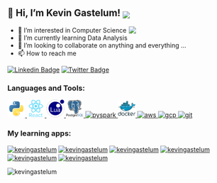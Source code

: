 <h2> 👋 Hi, I’m Kevin Gastelum! <img src="https://media.giphy.com/media/lRLzrbhmh5pFf4jOga/giphy.gif" height="40" style="vertical-align: text-bottom;"></h2> 
<img align='right' src="https://media.giphy.com/media/Yo83NpwkA17J1Jkkdk/giphy.gif" width="230">

- 👀 I’m interested in Computer Science
- 🌱 I’m currently learning Data Analysis
- 💞️ I’m looking to collaborate on anything and everything ...
- 📫 How to reach me 

<!-- Twitter and LinkedIn badges -->
[![Linkedin Badge](https://img.shields.io/badge/-Kevin_Gastelum-blue?style=flat-square&logo=Linkedin&logoColor=white&link=https://www.linkedin.com/in/kevin-gastelum/)](https://www.linkedin.com/in/kevin-gastelum/)
[![Twitter Badge](https://img.shields.io/badge/-@KevinGastelum77-1ca0f1?style=flat-square&labelColor=1ca0f1&logo=twitter&logoColor=white&link=https://twitter.com/intent/follow?screen_name=KevinGastelum77)](https://twitter.com/intent/follow?screen_name=KevinGastelum77) 

<!-- Shows my stats -->
<!-- <p>&nbsp;<img align="left" src="https://github-readme-stats.vercel.app/api?username=kevingastelum&show_icons=true&locale=en" alt="kevingastelum" /></p> -->


<!-- My languages and Tools Icons -->
<h3 align="left">Languages and Tools:</h3>
<p align="left"> 
<a href="https://docs.python.org/3.10/tutorial/index.html" target="_blank" rel="noreferrer"> <img src="https://raw.githubusercontent.com/devicons/devicon/master/icons/python/python-original.svg" alt="python" width="40" height="40"/> </a> 
<a href="https://reactjs.org/docs/hello-world.html" target="_blank" rel="noreferrer"> <img src="https://raw.githubusercontent.com/devicons/devicon/master/icons/react/react-original-wordmark.svg" alt="react" width="40" height="40"/> </a> 
<a href="https://www.lua.org/manual/5.4/" target="_blank" rel="noreferrer"> <img src="https://raw.githubusercontent.com/devicons/devicon/master/icons/lua/lua-original-wordmark.svg" alt="lua" width="40" height="40"/> </a> 
<a href="https://www.postgresql.org/docs/online-resources/" target="_blank" rel="noreferrer"> <img src="https://raw.githubusercontent.com/devicons/devicon/master/icons/postgresql/postgresql-original-wordmark.svg" alt="postgresql" width="40" height="40"/> </a> 
<a href="https://spark.apache.org/docs/latest/quick-start.html" target="_blank" rel="noreferrer"> <img src="https://upload.wikimedia.org/wikipedia/commons/f/f3/Apache_Spark_logo.svg" alt="pyspark" width="40" height="40"/> </a> 
<a href="https://docs.docker.com/" target="_blank" rel="noreferrer"> <img src="https://raw.githubusercontent.com/devicons/devicon/master/icons/docker/docker-original-wordmark.svg" alt="docker" width="40" height="40"/> </a>
<a href="https://docs.aws.amazon.com/" target="_blank" rel="noreferrer"> <img src="https://upload.wikimedia.org/wikipedia/commons/9/93/Amazon_Web_Services_Logo.svg" alt="aws" width="40" height="40"/> </a> 
<a href="https://cloud.google.com" target="_blank" rel="noreferrer"> <img src="https://www.vectorlogo.zone/logos/google_cloud/google_cloud-icon.svg" alt="gcp" width="40" height="40"/> </a> 
<a href="https://git-scm.com/docs" target="_blank" rel="noreferrer"> <img src="https://www.vectorlogo.zone/logos/git-scm/git-scm-icon.svg" alt="git" width="40" height="40"/> </a> 
</p>


<!-- Apps I use for learning Icons -->
<h3 align="left">My learning apps:</h3>
<p align="left">
<a href="https://www.topcoder.com/members/kevingastelum" target="blank"><img align="center" src="https://raw.githubusercontent.com/rahuldkjain/github-profile-readme-generator/master/src/images/icons/Social/topcoder.svg" alt="kevingastelum" height="30" width="40" /></a>
<a href="https://www.leetcode.com/kevingastelum" target="blank"><img align="center" src="https://raw.githubusercontent.com/rahuldkjain/github-profile-readme-generator/master/src/images/icons/Social/leet-code.svg" alt="kevingastelum" height="30" width="40" /></a>
<a href="https://www.hackerrank.com/kevingastelum" target="blank"><img align="center" src="https://raw.githubusercontent.com/rahuldkjain/github-profile-readme-generator/master/src/images/icons/Social/hackerrank.svg" alt="kevingastelum" height="30" width="40" /></a>
<a href="https://www.hackerearth.com/@kevingastelum" target="blank"><img align="center" src="https://raw.githubusercontent.com/rahuldkjain/github-profile-readme-generator/master/src/images/icons/Social/hackerearth.svg" alt="kevingastelum" height="30" width="40" /></a>
<a href="https://www.codechef.com/users/kevingastelum" target="blank"><img align="center" src="https://cdn.jsdelivr.net/npm/simple-icons@3.1.0/icons/codechef.svg" alt="kevingastelum" height="30" width="40" /></a>
<a href="https://kaggle.com/kevingastelum" target="blank"><img align="center" src="https://raw.githubusercontent.com/rahuldkjain/github-profile-readme-generator/master/src/images/icons/Social/kaggle.svg" alt="kevingastelum" height="30" width="40" /></a>
</p>


<!-- View count badge -->
<p align="left"> <img src="https://komarev.com/ghpvc/?username=kevingastelum&label=Profile%20views&color=0e75b6&style=flat" alt="kevingastelum" /> </p>

